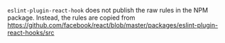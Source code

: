 `eslint-plugin-react-hook` does not publish the raw rules in the NPM package.
Instead, the rules are copied from https://github.com/facebook/react/blob/master/packages/eslint-plugin-react-hooks/src